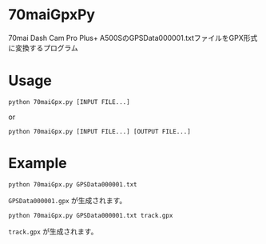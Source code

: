 # 70maiGpxPy
70mai Dash Cam Pro Plus+ A500SのGPSData000001.txtファイルをGPX形式に変換するプログラム

# Usage

`python 70maiGpx.py [INPUT FILE...]`

or 

`python 70maiGpx.py [INPUT FILE...] [OUTPUT FILE...]`

# Example

`python 70maiGpx.py GPSData000001.txt`

`GPSData000001.gpx` が生成されます。

`python 70maiGpx.py GPSData000001.txt track.gpx`

`track.gpx` が生成されます。
